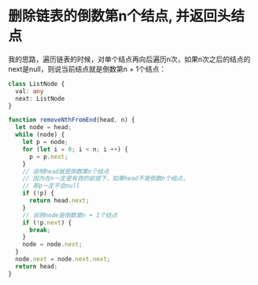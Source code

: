 # 删除链表的倒数第n个结点, 并返回头结点
我的思路，遍历链表的时候，对单个结点再向后遍历n次，如果n次之后的结点的next是null，则说当前结点就是倒数第n + 1个结点：
```ts
class ListNode {
  val: any
  next: ListNode
}

function removeNthFromEnd(head, n) {
  let node = head;
  while (node) {
    let p = node;
    for (let i = 0; i < n; i ++) {
      p = p.next;
    }
    // 说明head就是倒数第n个结点
    // 因为在n一定是有效的前提下，如果head不是倒数n个结点，
    // 那p一定不会null
    if (!p) {
      return head.next;
    }
    // 说明node是倒数第n + 1个结点
    if (!p.next) {
      break;
    }
    node = node.next;
  }
  node.next = node.next.next;
  return head;
}
```